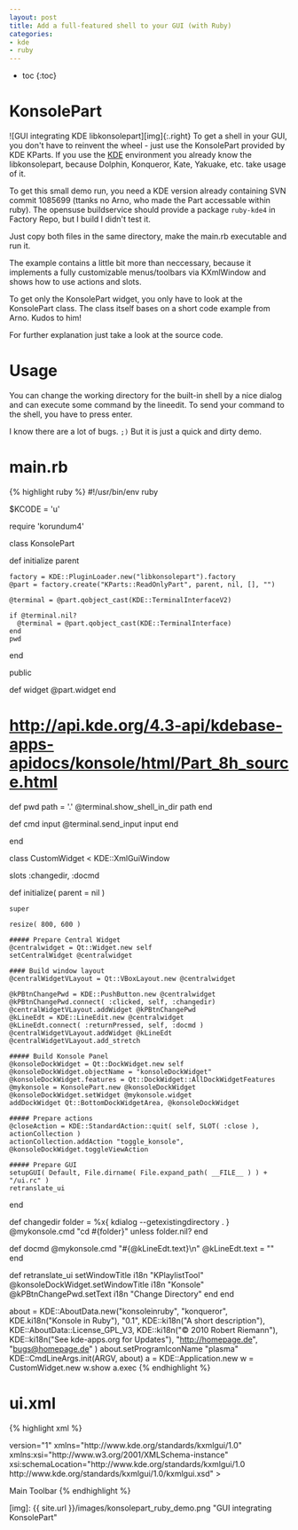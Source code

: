 ```yaml
---
layout: post
title: Add a full-featured shell to your GUI (with Ruby)
categories:
- kde
- ruby
---
```

* toc
{:toc}

# KonsolePart

![GUI integrating KDE libkonsolepart][img]{:.right}
To get a shell in your GUI, you don't have to reinvent the wheel - just use
the KonsolePart provided by KDE KParts. If you use the [KDE][kde] environment
you already know the libkonsolepart, because Dolphin, Konqueror, Kate, Yakuake,
etc. take usage of it.

To get this small demo run, you need a KDE version already containing SVN
commit 1085699 (ttanks no Arno, who made the Part accessable within ruby).
The opensuse buildservice should provide a package `ruby-kde4` in Factory Repo,
but I build I didn't test it.

Just copy both files in the same directory, make the main.rb executable and run it.

The example contains a little bit more than neccessary, because it implements
a fully customizable menus/toolbars via KXmlWindow and shows how to use
actions and slots.

To get only the KonsolePart widget, you only have to look at the KonsolePart
class. The class itself bases on a short code example from Arno. Kudos to him!

For further explanation just take a look
at the source code.

# Usage

You can change the working directory for the built-in shell
by a nice dialog and can execute some command by the lineedit. To send your command
to the shell, you have to press enter.

I know there are a lot of bugs. `;)` But it is just a quick and dirty demo.

# main.rb

{% highlight ruby %}
#!/usr/bin/env ruby

$KCODE = 'u'

require 'korundum4'

class KonsolePart

  def initialize parent

    factory = KDE::PluginLoader.new("libkonsolepart").factory
    @part = factory.create("KParts::ReadOnlyPart", parent, nil, [], "")

    @terminal = @part.qobject_cast(KDE::TerminalInterfaceV2)

    if @terminal.nil?
      @terminal = @part.qobject_cast(KDE::TerminalInterface)
    end
    pwd

  end

  public

  def widget
    @part.widget
  end

  # http://api.kde.org/4.3-api/kdebase-apps-apidocs/konsole/html/Part_8h_source.html
  def pwd path = '.'
    @terminal.show_shell_in_dir path
  end

  def cmd input
    @terminal.send_input input
  end

end

class CustomWidget < KDE::XmlGuiWindow

  slots :changedir, :docmd

  def initialize( parent = nil )

    super

    resize( 800, 600 )

    ##### Prepare Central Widget
    @centralwidget = Qt::Widget.new self
    setCentralWidget @centralwidget

    #### Build window layout
    @centralWidgetVLayout = Qt::VBoxLayout.new @centralwidget

    @kPBtnChangePwd = KDE::PushButton.new @centralwidget
    @kPBtnChangePwd.connect( :clicked, self, :changedir)
    @centralWidgetVLayout.addWidget @kPBtnChangePwd
    @kLineEdt = KDE::LineEdit.new @centralwidget
    @kLineEdt.connect( :returnPressed, self, :docmd )
    @centralWidgetVLayout.addWidget @kLineEdt
    @centralWidgetVLayout.add_stretch

    ##### Build Konsole Panel
    @konsoleDockWidget = Qt::DockWidget.new self
    @konsoleDockWidget.objectName = "konsoleDockWidget"
    @konsoleDockWidget.features = Qt::DockWidget::AllDockWidgetFeatures
    @mykonsole = KonsolePart.new @konsoleDockWidget
    @konsoleDockWidget.setWidget @mykonsole.widget
    addDockWidget Qt::BottomDockWidgetArea, @konsoleDockWidget

    ##### Prepare actions
    @closeAction = KDE::StandardAction::quit( self, SLOT( :close ), actionCollection )
    actionCollection.addAction "toggle_konsole", @konsoleDockWidget.toggleViewAction

    ##### Prepare GUI
    setupGUI( Default, File.dirname( File.expand_path( __FILE__ ) ) + "/ui.rc" )
    retranslate_ui

  end

  def changedir
    folder = %x{ kdialog --getexistingdirectory . }
    @mykonsole.cmd "cd #{folder}" unless folder.nil?
  end

  def docmd
    @mykonsole.cmd "#{@kLineEdt.text}\n"
    @kLineEdt.text = ""
  end

  def retranslate_ui
    setWindowTitle i18n "KPlaylistTool"
    @konsoleDockWidget.setWindowTitle i18n "Konsole"
    @kPBtnChangePwd.setText i18n "Change Directory"
  end
end

about = KDE::AboutData.new("konsoleinruby", "konqueror", KDE.ki18n("Konsole in Ruby"), "0.1", KDE::ki18n("A short description"), KDE::AboutData::License_GPL_V3, KDE::ki18n("© 2010 Robert Riemann"), KDE::ki18n("See kde-apps.org for Updates"), "http://homepage.de", "bugs@homepage.de" )
about.setProgramIconName  "plasma"
KDE::CmdLineArgs.init(ARGV, about)
a = KDE::Application.new
w = CustomWidget.new
w.show
a.exec
{% endhighlight %}


# ui.xml

{% highlight xml %}
<?xml version="1.0" encoding="UTF-8"?>
<gui name="konsole_in_ruby">
     version="1"
     xmlns="http://www.kde.org/standards/kxmlgui/1.0"
     xmlns:xsi="http://www.w3.org/2001/XMLSchema-instance"
     xsi:schemaLocation="http://www.kde.org/standards/kxmlgui/1.0
                         http://www.kde.org/standards/kxmlgui/1.0/kxmlgui.xsd" >
  <MenuBar>
    <Menu name="file" >
    </Menu>
    <Menu name="view" >
      <Action name="toggle_konsole" />
    </Menu>
  </MenuBar>
  <ToolBar name="mainToolBar" >
    <text>Main Toolbar</text>
    <Action name="toggle_konsole" />
    <Action name="file_quit" />
  </ToolBar>
</gui>
{% endhighlight %}


[kde]: http://kde.org/
[img]: {{ site.url }}/images/konsolepart_ruby_demo.png "GUI integrating KonsolePart"